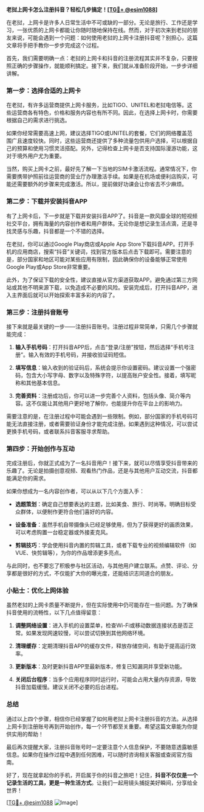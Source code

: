 **老挝上网卡怎么注册抖音？轻松几步搞定！[[TG💪+ @esim1088](https://t.me/s/esim1088)]**

在老挝，上网卡是许多人日常生活中不可或缺的一部分。无论是旅行、工作还是学习，一张优质的上网卡都能让你随时随地保持在线。然而，对于初次来到老挝的朋友来说，可能会遇到一个问题：如何使用老挝的上网卡注册抖音呢？别担心，这篇文章将手把手教你一步步完成这个过程。

首先，我们需要明确一点：老挝的上网卡和抖音的注册流程其实并不复杂，只要按照正确的步骤操作，就能顺利搞定。接下来，我们就从准备阶段开始，一步步详细讲解。

### 第一步：选择合适的上网卡

在老挝，有许多运营商提供上网卡服务，比如TIGO、UNITEL和老挝电信等。这些运营商各有特色，价格和服务内容也有所不同。因此，在选择上网卡时，你需要根据自己的需求进行挑选。

如果你经常需要高速上网，建议选择TIGO或UNITEL的套餐，它们的网络覆盖范围广且速度较快。同时，这些运营商还提供了多种流量包供用户选择，可以根据自己的预算和使用习惯灵活搭配。另外，记得检查上网卡是否支持国际漫游功能，这对于境外用户尤为重要。

当然，购买上网卡之前，最好先了解一下当地的SIM卡激活流程。通常情况下，你需要携带护照前往运营商的营业厅办理激活手续。如果是在机场或便利店购买，可能还需要额外的步骤来完成激活。所以，提前做好功课会让你省去不少麻烦。

### 第二步：下载并安装抖音APP

有了上网卡后，下一步就是下载并安装抖音APP了。抖音是一款风靡全球的短视频社交平台，拥有海量的内容创作者和用户群体。无论你是想记录生活点滴，还是寻找灵感与乐趣，抖音都是一个不错的选择。

在老挝，你可以通过Google Play商店或Apple App Store下载抖音APP。打开手机的应用商店，搜索“抖音”关键词，找到官方版本后点击下载即可。需要注意的是，部分国家和地区可能对某些应用有限制，因此确保你的设备能够正常使用Google Play或App Store非常重要。

此外，为了保证下载的安全性，建议直接从官方渠道获取APP。避免通过第三方网站或其他不明来源下载，以免造成不必要的风险。安装完成后，打开抖音APP，进入主界面后就可以开始探索丰富多彩的内容了。

### 第三步：注册抖音账号

接下来就是最关键的一步——注册抖音账号。注册过程非常简单，只需几个步骤就能完成：

1. **输入手机号码**：打开抖音APP后，点击“登录/注册”按钮，然后选择“手机号注册”。输入有效的手机号码，并接收验证码短信。
   
2. **填写信息**：输入收到的验证码后，系统会提示你设置密码。建议设置一个强密码，包含大小写字母、数字以及特殊字符，以提高账户安全性。接着，填写昵称和其他基本信息。

3. **完善资料**：注册成功后，你可以进一步完善个人资料，包括头像、简介等内容。这不仅能让其他用户更好地了解你，也能提升你在平台上的影响力。

需要注意的是，在注册过程中可能会遇到一些限制。例如，部分国家的手机号码可能无法直接注册，或者需要验证身份才能完成注册。如果遇到这种情况，可以尝试更换手机号码，或者联系抖音客服寻求帮助。

### 第四步：开始创作与互动

完成注册后，你就正式成为了一名抖音用户！接下来，就可以尽情享受抖音带来的乐趣了。无论是拍摄创意视频、观看热门作品，还是与其他用户互动交流，抖音都能满足你的需求。

如果你想成为一名内容创作者，可以从以下几个方面入手：

- **选题策划**：确定自己想要表达的主题，比如美食、旅行、时尚等。明确目标受众群体，以便制作更符合他们喜好的内容。
  
- **设备准备**：虽然手机自带摄像头已经足够使用，但为了获得更好的画质效果，可以考虑购置一台稳定器或外接麦克风。

- **剪辑技巧**：学会使用抖音内置的剪辑工具，或者下载专业的视频编辑软件（如VUE、快剪辑等），为你的作品增添更多亮点。

与此同时，也不要忘了积极参与社区活动，与其他用户建立联系。点赞、评论、分享都是很好的方式，不仅能扩大你的曝光度，还能结识志同道合的朋友。

### 小贴士：优化上网体验

虽然老挝的上网卡质量不断提升，但在实际使用中仍可能存在一些问题。为了确保抖音使用的流畅性，以下几点值得留意：

1. **调整网络设置**：进入手机的设置菜单，检查Wi-Fi或移动数据连接状态是否正常。如果发现网速较慢，可以尝试切换到其他网络环境。

2. **清理缓存**：定期清理抖音APP的缓存文件，释放存储空间，有助于提高运行效率。

3. **更新版本**：及时更新抖音APP至最新版本，修复已知漏洞并享受新功能。

4. **关闭后台程序**：当多个应用程序同时运行时，可能会占用大量内存资源，导致抖音加载缓慢。建议关闭不必要的后台进程。

### 总结

通过以上四个步骤，相信你已经掌握了如何用老挝上网卡注册抖音的方法。从选择上网卡到注册账号再到开始创作，每一个环节都至关重要。希望这篇文章能为你提供实用的帮助！

最后再次提醒大家，注册抖音账号时一定要注意个人信息保护，不要随意透露敏感信息。如果你在操作过程中遇到任何困难，可以随时咨询相关客服或查阅官方指南。

好了，现在就拿起你的手机，开启属于你的抖音之旅吧！记住，**抖音不仅仅是一个记录生活的工具，更是一种生活方式**。让我们一起用镜头捕捉美好瞬间，分享给全世界！

[[TG💪+ @esim1088](https://t.me/s/esim1088) ![Image](https://i.postimg.cc/4NQfJmqS/Snipaste-2025-05-13-00-14-12.png)]